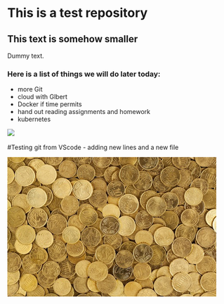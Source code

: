 # This is a test repository

## This text is somehow smaller

Dummy text.

### Here is a list of things we will do later today:
* more Git
* cloud with Glbert
* Docker if time permits
* hand out reading assignments and homework
* kubernetes

![](https://raw.githubusercontent.com/hellojoechip/NUS-test-20210111/main/lavo2.png)

#Testing git from VScode - adding new lines and a new file

![](logo.jpg)